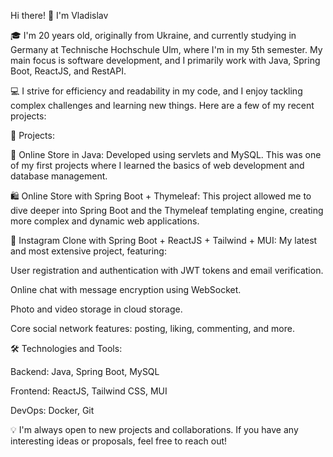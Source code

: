 Hi there! 👋 I'm Vladislav

🎓 I'm 20 years old, originally from Ukraine, and currently studying in Germany at Technische Hochschule Ulm, where I'm in my 5th semester. My main focus is software development, and I primarily work with Java, Spring Boot, ReactJS, and RestAPI.

💻 I strive for efficiency and readability in my code, and I enjoy tackling complex challenges and learning new things. Here are a few of my recent projects:

🚀 Projects:

🛒 Online Store in Java: Developed using servlets and MySQL. This was one of my first projects where I learned the basics of web development and database management.

🛍️ Online Store with Spring Boot + Thymeleaf: This project allowed me to dive deeper into Spring Boot and the Thymeleaf templating engine, creating more complex and dynamic web applications.

📸 Instagram Clone with Spring Boot + ReactJS + Tailwind + MUI: My latest and most extensive project, featuring:

User registration and authentication with JWT tokens and email verification.

Online chat with message encryption using WebSocket.

Photo and video storage in cloud storage.

Core social network features: posting, liking, commenting, and more.


🛠️ Technologies and Tools:

Backend: Java, Spring Boot, MySQL

Frontend: ReactJS, Tailwind CSS, MUI

DevOps: Docker, Git

💡 I'm always open to new projects and collaborations. If you have any interesting ideas or proposals, feel free to reach out!

